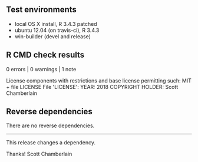 ## Test environments

* local OS X install, R 3.4.3 patched
* ubuntu 12.04 (on travis-ci), R 3.4.3
* win-builder (devel and release)

## R CMD check results

0 errors | 0 warnings | 1 note

 License components with restrictions and base license permitting such:
     MIT + file LICENSE
   File 'LICENSE':
     YEAR: 2018
     COPYRIGHT HOLDER: Scott Chamberlain

## Reverse dependencies

There are no reverse dependencies.

---

This release changes a dependency.

Thanks!
Scott Chamberlain
